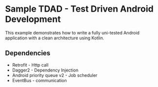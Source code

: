 # Sample TDAD - Test Driven Android Development

This example demonstrates how to write a fully uni-tested Android application with a clean architecture using Kotlin.

## Dependencies

* Retrofit - Http call
* Dagger2 - Dependency Injection
* Android priority queue v2 - Job scheduler
* EventBus - communication
